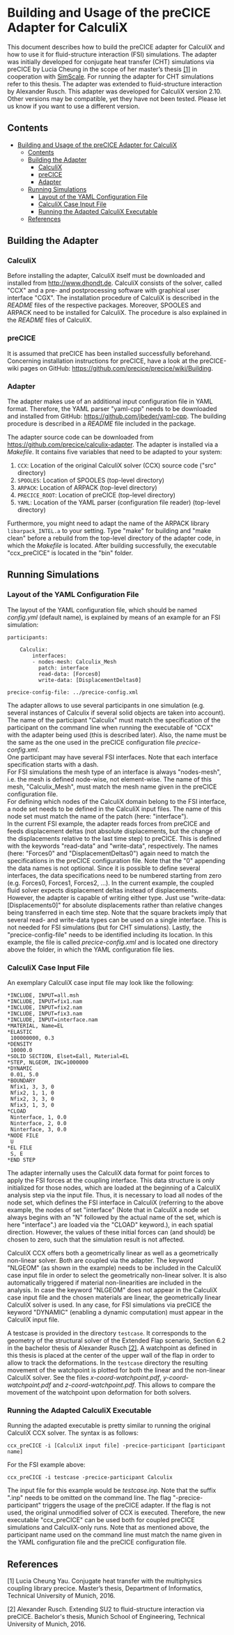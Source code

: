 # Building and Usage of the preCICE Adapter for CalculiX

This document describes how to build the preCICE adapter for CalculiX and how to use it for fluid-structure interaction (FSI) simulations. The adapter was initially developed for conjugate heat transfer (CHT) simulations via preCICE by Lucia Cheung in the scope of her master’s thesis [[1]](https://www5.in.tum.de/pub/Cheung2016_Thesis.pdf) in cooperation with [SimScale](https://www.simscale.com/). For running the adapter for CHT simulations refer to this thesis. The adapter was extended to fluid-structure interaction by Alexander Rusch.
This adapter was developed for CalculiX version 2.10. Other versions may be compatible, yet they have not been tested. Please let us know if you want to use a different version.

## Contents
<!-- toc orderedList:0 -->

- [Building and Usage of the preCICE Adapter for CalculiX](#building-and-usage-of-the-precice-adapter-for-calculix)
	- [Contents](#contents)
	- [Building the Adapter](#building-the-adapter)
        - [CalculiX](#calculix)
        - [preCICE](#precice)
        - [Adapter](#adapter)
	- [Running Simulations](#running-simulations)
		- [Layout of the YAML Configuration File](#layout-of-the-yaml-configuration-file)
        - [CalculiX Case Input File](#calculix-case-input-file)
        - [Running the Adapted CalculiX Executable](#running-the-adapted-calculix-executable)
	- [References](#references)

<!-- tocstop -->


## Building the Adapter
### CalculiX
Before installing the adapter, CalculiX itself must be downloaded and installed from http://www.dhondt.de. CalculiX consists of the solver, called "CCX" and a pre- and postprocessing software with graphical user interface "CGX". The installation procedure of CalculiX is described in the *README* files of the respective packages. Moreover, SPOOLES and ARPACK need to be installed for CalculiX. The procedure is also explained in the *README* files of CalculiX.

### preCICE
It is assumed that preCICE has been installed successfully beforehand. Concerning installation instructions for preCICE, have a look at the preCICE-wiki pages on GitHub: https://github.com/precice/precice/wiki/Building.

### Adapter
The adapter makes use of an additional input configuration file in YAML format. Therefore, the YAML parser "yaml-cpp" needs to be downloaded and installed from GitHub: https://github.com/jbeder/yaml-cpp. The building procedure is described in a *README* file included in the package.

The adapter source code can be downloaded from https://github.com/precice/calculix-adapter. The adapter is installed via a *Makefile*. It contains five variables that need to be adapted to your system:

 1. `CCX`: Location of the original CalculiX solver (CCX) source code ("src" directory)
 2. `SPOOLES`: Location of SPOOLES (top-level directory)
 3. `ARPACK`: Location of ARPACK (top-level directory)
 4. `PRECICE_ROOT`: Location of preCICE (top-level directory)
 5. `YAML`: Location of the YAML parser (configuration file reader) (top-level directory)

Furthermore, you might need to adapt the name of the ARPACK library `libarpack_INTEL.a` to your setting. 
Type "make" for building and "make clean" before a rebuild from the top-level directory of the adapter code, in which the *Makefile* is located. After building successfully, the executable "ccx_preCICE" is located in the "bin" folder.

## Running Simulations
### Layout of the YAML Configuration File
The layout of the YAML configuration file, which should be named *config.yml* (default name), is explained by means of an example for an FSI simulation:

```
participants:

    Calculix:
        interfaces:
        - nodes-mesh: Calculix_Mesh
          patch: interface
          read-data: [Forces0]
          write-data: [DisplacementDeltas0]

precice-config-file: ../precice-config.xml
```

The adapter allows to use several participants in one simulation (e.g. several instances of Calculix if several solid objects are taken into account). The name of the participant "Calculix" must match the specification of the participant on the command line when running the executable of "CCX" with the adapter being used (this is described later). Also, the name must be the same as the one used in the preCICE configuration file *precice-config.xml*.  
One participant may have several FSI interfaces. Note that each interface specification starts with a dash.  
For FSI simulations the mesh type of an interface is always "nodes-mesh", i.e. the mesh is defined node-wise, not element-wise. The name of this mesh, "Calculix_Mesh", must match the mesh name given in the preCICE configuration file.  
For defining which nodes of the CalculiX domain belong to the FSI interface, a node set needs to be defined in the CalculiX input files. The name of this node set must match the name of the patch (here: "interface").  
In the current FSI example, the adapter reads forces from preCICE and feeds displacement deltas (not absolute displacements, but the change of the displacements relative to the last time step) to preCICE. This is defined with the keywords "read-data" and "write-data", respectively. The names (here: "Forces0" and "DisplacementDeltas0") again need to match the specifications in the preCICE configuration file. Note that the "0" appending the data names is not optional. Since it is possible to define several interfaces, the data specifications need to be numbered starting from zero (e.g. Forces0, Forces1, Forces2, ...). In the current example, the coupled fluid solver expects displacement deltas instead of displacements. However, the adapter is capable of writing either type. Just use "write-data: [Displacements0]" for absolute displacements rather than relative changes being transferred in each time step. Note that the square brackets imply that several read- and write-data types can be used on a single interface. This is not needed for FSI simulations (but for CHT simulations). Lastly, the "precice-config-file" needs to be identified including its location. In this example, the file is called *precice-config.xml* and is located one directory above the folder, in which the YAML configuration file lies.

### CalculiX Case Input File
An exemplary CalculiX case input file may look like the following:

```
*INCLUDE, INPUT=all.msh
*INCLUDE, INPUT=fix1.nam
*INCLUDE, INPUT=fix2.nam
*INCLUDE, INPUT=fix3.nam
*INCLUDE, INPUT=interface.nam
*MATERIAL, Name=EL
*ELASTIC
 100000000, 0.3
*DENSITY
 10000.0
*SOLID SECTION, Elset=Eall, Material=EL
*STEP, NLGEOM, INC=1000000
*DYNAMIC
 0.01, 5.0
*BOUNDARY
 Nfix1, 3, 3, 0
 Nfix2, 1, 1, 0
 Nfix2, 3, 3, 0
 Nfix3, 1, 3, 0
*CLOAD
 Ninterface, 1, 0.0
 Ninterface, 2, 0.0
 Ninterface, 3, 0.0
*NODE FILE
 U
*EL FILE
 S, E
*END STEP
```

The adapter internally uses the CalculiX data format for point forces to apply the FSI forces at the coupling interface. This data structure is only initialized for those nodes, which are loaded at the beginning of a CalculiX analysis step via the input file. Thus, it is necessary to load all nodes of the node set, which defines the FSI interface in CalculiX (referring to the above example, the nodes of set "interface" (Note that in CalculiX a node set always begins with an "N" followed by the actual name of the set, which is here "interface".) are loaded via the "CLOAD" keyword.), in each spatial direction. However, the values of these initial forces can (and should) be chosen to zero, such that the simulation result is not affected.

CalculiX CCX offers both a geometrically linear as well as a geometrically non-linear solver. Both are coupled via the adapter. The keyword "NLGEOM" (as shown in the example) needs to be included in the CalculiX case input file in order to select the geometrically non-linear solver. It is also automatically triggered if material non-linearities are included in the analysis. In case the keyword "NLGEOM" does not appear in the CalculiX case input file and the chosen materials are linear, the geometrically linear CalculiX solver is used. In any case, for FSI simulations via preCICE the keyword "DYNAMIC" (enabling a dynamic computation) must appear in the CalculiX input file.

A testcase is provided in the directory `testcase`. It corresponds to the geometry of the structural solver of the Extended Flap scenario, Section 6.2 in the bachelor thesis of Alexander Rusch [[2]](https://www5.in.tum.de/pub/Rusch2016_BA.pdf). A watchpoint as defined in this thesis is placed at the center of the upper wall of the flap in order to allow to track the deformations. In the `testcase` directory the resulting movement of the watchpoint is plotted for both the linear and the non-linear CalculiX solver. See the files *x-coord-watchpoint.pdf*, *y-coord-watchpoint.pdf* and *z-coord-watchpoint.pdf*. This allows to compare the movement of the watchpoint upon deformation for both solvers.

### Running the Adapted CalculiX Executable
Running the adapted executable is pretty similar to running the original CalculiX CCX solver. The syntax is as follows:

    ccx_preCICE -i [CalculiX input file] -precice-participant [participant name]

For the FSI example above:

    ccx_preCICE -i testcase -precice-participant Calculix

The input file for this example would be *testcase.inp*. Note that the suffix ".inp" needs to be omitted on the command line. The flag "-precice-participant" triggers the usage of the preCICE adapter. If the flag is not used, the original unmodified solver of CCX is executed. Therefore, the new executable "ccx_preCICE" can be used both for coupled preCICE simulations and CalculiX-only runs. Note that as mentioned above, the participant name used on the command line must match the name given in the YAML configuration file and the preCICE configuration file.

## References
[1] Lucia Cheung Yau. Conjugate heat transfer with the multiphysics coupling library precice. Master’s thesis, Department of Informatics, Technical University of Munich, 2016.

[2] Alexander Rusch. Extending SU2 to fluid-structure interaction via preCICE. Bachelor's thesis, Munich School of Engineering, Technical University of Munich, 2016.

